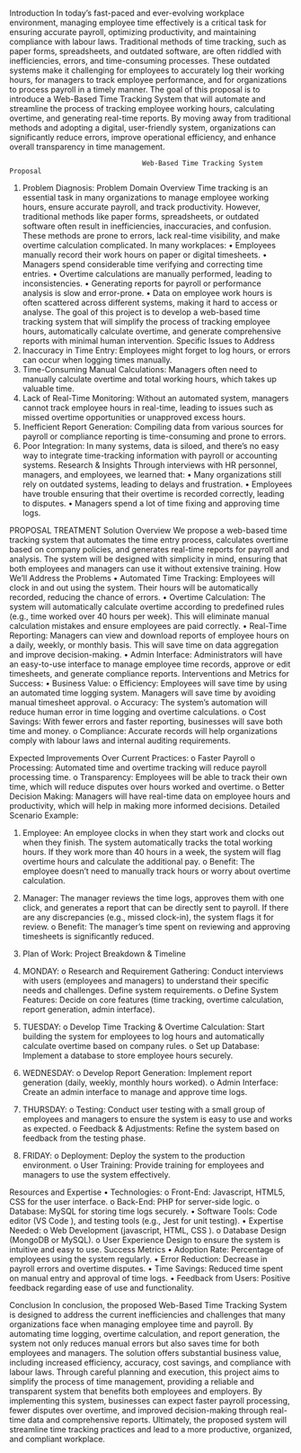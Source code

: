 Introduction
In today’s fast-paced and ever-evolving workplace environment, managing employee time effectively is a critical task for ensuring accurate payroll, optimizing productivity, and maintaining compliance with labour laws. Traditional methods of time tracking, such as paper forms, spreadsheets, and outdated software, are often riddled with inefficiencies, errors, and time-consuming processes. These outdated systems make it challenging for employees to accurately log their working hours, for managers to track employee performance, and for organizations to process payroll in a timely manner.
The goal of this proposal is to introduce a Web-Based Time Tracking System that will automate and streamline the process of tracking employee working hours, calculating overtime, and generating real-time reports. By moving away from traditional methods and adopting a digital, user-friendly system, organizations can significantly reduce errors, improve operational efficiency, and enhance overall transparency in time management.

                                     Web-Based Time Tracking System Proposal	
1. Problem Diagnosis:
Problem Domain Overview
Time tracking is an essential task in many organizations to manage employee working hours, ensure accurate payroll, and track productivity. However, traditional methods like paper forms, spreadsheets, or outdated software often result in inefficiencies, inaccuracies, and confusion. These methods are prone to errors, lack real-time visibility, and make overtime calculation complicated.
In many workplaces:
•	Employees manually record their work hours on paper or digital timesheets.
•	Managers spend considerable time verifying and correcting time entries.
•	Overtime calculations are manually performed, leading to inconsistencies.
•	Generating reports for payroll or performance analysis is slow and error-prone.
•	Data on employee work hours is often scattered across different systems, making it hard to access or analyse.
The goal of this project is to develop a web-based time tracking system that will simplify the process of tracking employee hours, automatically calculate overtime, and generate comprehensive reports with minimal human intervention.
Specific Issues to Address
1.	Inaccuracy in Time Entry: Employees might forget to log hours, or errors can occur when logging times manually.
2.	Time-Consuming Manual Calculations: Managers often need to manually calculate overtime and total working hours, which takes up valuable time.
3.	Lack of Real-Time Monitoring: Without an automated system, managers cannot track employee hours in real-time, leading to issues such as missed overtime opportunities or unapproved excess hours.
4.	Inefficient Report Generation: Compiling data from various sources for payroll or compliance reporting is time-consuming and prone to errors.
5.	Poor Integration: In many systems, data is siloed, and there’s no easy way to integrate time-tracking information with payroll or accounting systems.
Research & Insights
Through interviews with HR personnel, managers, and employees, we learned that:
•	Many organizations still rely on outdated systems, leading to delays and frustration.
•	Employees have trouble ensuring that their overtime is recorded correctly, leading to disputes.
•	Managers spend a lot of time fixing and approving time logs.

PROPOSAL TREATMENT
Solution Overview
We propose a web-based time tracking system that automates the time entry process, calculates overtime based on company policies, and generates real-time reports for payroll and analysis. The system will be designed with simplicity in mind, ensuring that both employees and managers can use it without extensive training.
How We’ll Address the Problems
•	Automated Time Tracking: Employees will clock in and out using the system. Their hours will be automatically recorded, reducing the chance of errors.
•	Overtime Calculation: The system will automatically calculate overtime according to predefined rules (e.g., time worked over 40 hours per week). This will eliminate manual calculation mistakes and ensure employees are paid correctly.
•	Real-Time Reporting: Managers can view and download reports of employee hours on a daily, weekly, or monthly basis. This will save time on data aggregation and improve decision-making.
•	Admin Interface: Administrators will have an easy-to-use interface to manage employee time records, approve or edit timesheets, and generate compliance reports.
Interventions and Metrics for Success:
•	Business Value:
o	Efficiency: Employees will save time by using an automated time logging system. Managers will save time by avoiding manual timesheet approval.
o	Accuracy: The system’s automation will reduce human error in time logging and overtime calculations.
o	Cost Savings: With fewer errors and faster reporting, businesses will save both time and money.
o	Compliance: Accurate records will help organizations comply with labour laws and internal auditing requirements.

Expected Improvements Over Current Practices:
o	Faster Payroll
o	 Processing: Automated time and overtime tracking will reduce payroll processing time.
o	Transparency: Employees will be able to track their own time, which will reduce disputes over hours worked and overtime.
o	Better Decision Making: Managers will have real-time data on employee hours and productivity, which will help in making more informed decisions.
Detailed Scenario Example:
1.	Employee: An employee clocks in when they start work and clocks out when they finish. The system automatically tracks the total working hours. If they work more than 40 hours in a week, the system will flag overtime hours and calculate the additional pay.
o	Benefit: The employee doesn’t need to manually track hours or worry about overtime calculation.
2.	Manager: The manager reviews the time logs, approves them with one click, and generates a report that can be directly sent to payroll. If there are any discrepancies (e.g., missed clock-in), the system flags it for review.
o	Benefit: The manager’s time spent on reviewing and approving timesheets is significantly reduced.

3. Plan of Work:
Project Breakdown & Timeline
1.	MONDAY:
o	Research and Requirement Gathering: Conduct interviews with users (employees and managers) to understand their specific needs and challenges. Define system requirements.
o	Define System Features: Decide on core features (time tracking, overtime calculation, report generation, admin interface).
2.	TUESDAY:
o	Develop Time Tracking & Overtime Calculation: Start building the system for employees to log hours and automatically calculate overtime based on company rules.
o	Set up Database: Implement a database to store employee hours securely.
3.	WEDNESDAY:
o	Develop Report Generation: Implement report generation (daily, weekly, monthly hours worked).
o	Admin Interface: Create an admin interface to manage and approve time logs.


4.	THURSDAY:
o	Testing: Conduct user testing with a small group of employees and managers to ensure the system is easy to use and works as expected.
o	Feedback & Adjustments: Refine the system based on feedback from the testing phase.
5.	FRIDAY:
o	Deployment: Deploy the system to the production environment.
o	User Training: Provide training for employees and managers to use the system effectively.

Resources and Expertise
•	Technologies:
o	Front-End: Javascript, HTML5, CSS  for the user interface.
o	Back-End: PHP for server-side logic.
o	Database: MySQL for storing time logs securely.
•	Software Tools: Code editor (VS Code ), and testing tools (e.g., Jest for unit testing).
•	Expertise Needed:
o	Web Development (javascript, HTML, CSS ).
o	Database Design (MongoDB or MySQL).
o	User Experience Design to ensure the system is intuitive and easy to use.
Success Metrics
•	Adoption Rate: Percentage of employees using the system regularly.
•	Error Reduction: Decrease in payroll errors and overtime disputes.
•	Time Savings: Reduced time spent on manual entry and approval of time logs.
•	Feedback from Users: Positive feedback regarding ease of use and functionality.

Conclusion
In conclusion, the proposed Web-Based Time Tracking System is designed to address the current inefficiencies and challenges that many organizations face when managing employee time and payroll. By automating time logging, overtime calculation, and report generation, the system not only reduces manual errors but also saves time for both employees and managers. The solution offers substantial business value, including increased efficiency, accuracy, cost savings, and compliance with labour laws.
Through careful planning and execution, this project aims to simplify the process of time management, providing a reliable and transparent system that benefits both employees and employers. By implementing this system, businesses can expect faster payroll processing, fewer disputes over overtime, and improved decision-making through real-time data and comprehensive reports. Ultimately, the proposed system will streamline time tracking practices and lead to a more productive, organized, and compliant workplace.


